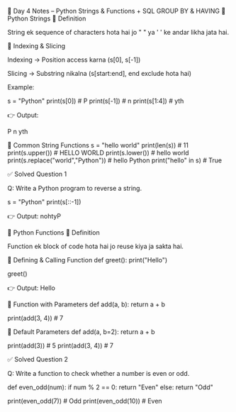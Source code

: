 📘 Day 4 Notes – Python Strings & Functions + SQL GROUP BY & HAVING
🐍 Python Strings
🔹 Definition

String ek sequence of characters hota hai jo " " ya ' ' ke andar likha jata hai.

🔹 Indexing & Slicing

Indexing → Position access karna (s[0], s[-1])

Slicing → Substring nikalna (s[start:end], end exclude hota hai)

Example:

s = "Python"
print(s[0])     # P
print(s[-1])    # n
print(s[1:4])   # yth


👉 Output:

P
n
yth

🔹 Common String Functions
s = "hello world"
print(len(s))          # 11
print(s.upper())       # HELLO WORLD
print(s.lower())       # hello world
print(s.replace("world","Python"))  # hello Python
print("hello" in s)    # True

✅ Solved Question 1

Q: Write a Python program to reverse a string.

s = "Python"
print(s[::-1])


👉 Output: nohtyP

🐍 Python Functions
🔹 Definition

Function ek block of code hota hai jo reuse kiya ja sakta hai.

🔹 Defining & Calling Function
def greet():
    print("Hello")
    
greet()


👉 Output: Hello

🔹 Function with Parameters
def add(a, b):
    return a + b

print(add(3, 4))   # 7

🔹 Default Parameters
def add(a, b=2):
    return a + b

print(add(3))   # 5
print(add(3, 4)) # 7

✅ Solved Question 2

Q: Write a function to check whether a number is even or odd.

def even_odd(num):
    if num % 2 == 0:
        return "Even"
    else:
        return "Odd"

print(even_odd(7))   # Odd
print(even_odd(10))  # Even
